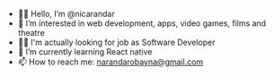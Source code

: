 - 🙋‍♂️ Hello, I’m @nicarandar
- 👀 I’m interested in web development, apps, video games, films and theatre
- 👨‍💻 I'm actually looking for job as Software Developer
- 🌱 I’m currently learning React native
- 📫 How to reach me: narandarobayna@gmail.com

<!---
nicarandar/nicarandar is a ✨ special ✨ repository because its `README.md` (this file) appears on your GitHub profile.
You can click the Preview link to take a look at your changes.
--->
